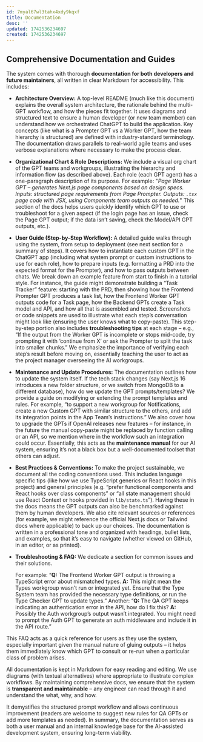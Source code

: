 ```yaml
---
id: 7myal67wl3tahx4xdy9kqxf
title: Documentation
desc: ''
updated: 1742536234697
created: 1742536234697
---
```

## Comprehensive Documentation and Guides

The system comes with thorough **documentation for both developers and future maintainers**, all written in clear Markdown for accessibility. This includes:

- **Architecture Overview:** A top-level README (much like this document) explains the overall system architecture, the rationale behind the multi-GPT workflow, and how the pieces fit together. It uses diagrams and structured text to ensure a human developer (or new team member) can understand how we orchestrated ChatGPT to build the application. Key concepts (like what is a Prompter GPT vs a Worker GPT, how the team hierarchy is structured) are defined with industry-standard terminology. The documentation draws parallels to real-world agile teams and uses verbose explanations where necessary to make the process clear.
- **Organizational Chart & Role Descriptions:** We include a visual org chart of the GPT teams and workgroups, illustrating the hierarchy and information flow (as described above). Each role (each GPT agent) has a one-paragraph description of its purpose. For example: "*Page Worker GPT – generates Next.js page components based on design specs. Inputs: structured page requirements from Page Prompter. Outputs: `.tsx` page code with JSX, using Components team outputs as needed.*" This section of the docs helps users quickly identify which GPT to use or troubleshoot for a given aspect (if the login page has an issue, check the Page GPT output; if the data isn’t saving, check the Model/API GPT outputs, etc.).
- **User Guide (Step-by-Step Workflow):** A detailed guide walks through using the system, from setup to deployment (see next section for a summary of steps). It covers how to instantiate each custom GPT in the ChatGPT app (including what system prompt or custom instructions to use for each role), how to prepare inputs (e.g. formatting a PRD into the expected format for the Prompter), and how to pass outputs between chats. We break down an example feature from start to finish in a tutorial style. For instance, the guide might demonstrate building a “Task Tracker” feature: starting with the PRD, then showing how the Frontend Prompter GPT produces a task list, how the Frontend Worker GPT outputs code for a Task page, how the Backend GPTs create a Task model and API, and how all that is assembled and tested. Screenshots or code snippets are used to illustrate what each step’s conversation might look like (ensuring the user knows what to copy-paste). This step-by-step portion also includes **troubleshooting tips** at each stage – e.g., “If the output from the Worker GPT is incomplete or stops mid-code, try prompting it with ‘continue from X’ or ask the Prompter to split the task into smaller chunks.” We emphasize the importance of verifying each step’s result before moving on, essentially teaching the user to act as the project manager overseeing the AI workgroups.
- **Maintenance and Update Procedures:** The documentation outlines how to update the system itself. If the tech stack changes (say Next.js 16 introduces a new folder structure, or we switch from MongoDB to a different database), how do we update the GPT prompts/templates? We provide a guide on modifying or extending the prompt templates and rules. For example, “to support a new workgroup for Notifications, create a new Custom GPT with similar structure to the others, and add its integration points in the App Team’s instructions.” We also cover how to upgrade the GPTs if OpenAI releases new features – for instance, in the future the manual copy-paste might be replaced by function calling or an API, so we mention where in the workflow such an integration could occur. Essentially, this acts as the **maintenance manual** for our AI system, ensuring it’s not a black box but a well-documented toolset that others can adjust.
- **Best Practices & Conventions:** To make the project sustainable, we document all the coding conventions used. This includes language specific tips (like how we use TypeScript generics or React hooks in this project) and general principles (e.g. “prefer functional components and React hooks over class components” or “all state management should use React Context or hooks provided in `lib/state.ts`”). Having these in the docs means the GPT outputs can also be benchmarked against them by human developers. We also cite relevant sources or references (for example, we might reference the official Next.js docs or Tailwind docs where applicable) to back up our choices. The documentation is written in a professional tone and organized with headings, bullet lists, and examples, so that it’s easy to navigate (whether viewed on GitHub, in an editor, or as printed).
- **Troubleshooting & FAQ:** We dedicate a section for common issues and their solutions. 

    For example: 
“**Q:** The Frontend Worker GPT output is throwing a TypeScript error about mismatched types. 
**A:** This might mean the Types workgroup wasn’t run or integrated yet. Ensure that the Type System team has provided the necessary type definitions, or run the Type Checker GPT to update types.” 
    Another: 
“**Q:** The QA GPT keeps indicating an authentication error in the API, how do I fix this? 
**A:** Possibly the Auth workgroup’s output wasn’t integrated. You might need to prompt the Auth GPT to generate an auth middleware and include it in the API route.” 

This FAQ acts as a quick reference for users as they use the system, especially important given the manual nature of gluing outputs – it helps them immediately know which GPT to consult or re-run when a particular class of problem arises.

All documentation is kept in Markdown for easy reading and editing. We use diagrams (with textual alternatives) where appropriate to illustrate complex workflows. By maintaining comprehensive docs, we ensure that the system is **transparent and maintainable** – any engineer can read through it and understand the what, why, and how. 

It demystifies the structured prompt workflow and allows continuous improvement (readers are welcome to suggest new rules for QA GPTs or add more templates as needed). In summary, the documentation serves as both a user manual and an internal knowledge base for the AI-assisted development system, ensuring long-term viability.